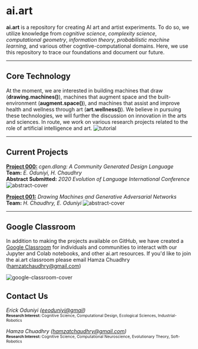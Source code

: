 # ai.art
 <b>ai.art</b> is a repository for creating AI art and artist experiments. To do so, we utilize knowledge from <i>cognitive science</i>, <i>complexity science</i>, <i>computational geometry</i>, <i>information theory</i>, <i>probabilistic machine learning</i>, and various other cogntive-computational domains. Here, we use this repository to trace our foundations and document our future.

---
## Core Technology
At the moment, we are interested in building machines that draw (<b>drawing.machines()</b>), machines that augment space and the built-environment (<b>augment.space()</b>), and machines that assist and improve health and wellness through art (<b>art.wellness()</b>). We believe in pursuing these technologies, we will further the discussion on innovation in the arts and sciences. In route, we work on various research projects related to the role of artificial intelligence and art.
![tutorial](https://storage.googleapis.com/root-proposal-1246/ai.art/Proposal/ai.art.core.technology.PNG)

---
## Current Projects
<b>[Project 000:](/Projects/project.000/project.000.readme.md) </b><i>cgen.dlang: A Community Generated Design Language</i>  
<b>Team:</b> <i>E. Oduniyi, H. Chaudhry</i>  
<b>Abstract Submitted:</b>
<i>2020 Evolution of Language International Conference</i>
![abstract-cover](https://storage.googleapis.com/root-proposal-1246/ai.art/Projects/project.000/project.000_paper-cover.png)

<b>[Project 001:](/Projects/project.001/project.001.readme.md)</b> <i>Drawing Machines and Generative Adversarial Networks</i>  
<b>Team:</b> <i>H. Chaudhry, E. Oduniyi</i>
![abstract-cover](https://storage.googleapis.com/root-proposal-1246/ai.art/Projects/project.001/project.001.1/project.001.1_paper-cover.png)

---
## Google Classroom
In addition to making the projects available on GitHub, we have created a [Google Classroom](https://en.wikipedia.org/wiki/Google_Classroom) for individuals and communities to interact with our Jupyter and Colab notebooks, and other ai.art resources. If you'd like to join the ai.art classroom please email Hamza Chuadhry (hamzatchaudhry@gmail.com)

![google-classroom-cover](https://storage.googleapis.com/root-proposal-1246/ai.art/Proposal/google.classroom.snapshot.png)

## Contact Us
<i>Erick Oduniyi ([eeoduniyi@gmail](eeoduniyi@gmail.com))</i>  
<span style="font-size:.75em;"><b>Research Interest: </b>Cognitive Science, Computational Design,  Ecological Sciences, Industrial-Robotics</span>

<i>Hamza Chuadhry (hamzatchaudhry@gmail.com)</i>  
<span style="font-size:.75em;"><b>Research Interest: </b>Cognitive Science, Computational Neuroscience, Evolutionary Theory, Soft-Robotics</span>
